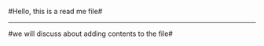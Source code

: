 #Hello, this is a read me file# </br>

---------------------------------------------------------------------------------------------


#we will discuss about adding contents to the file#
